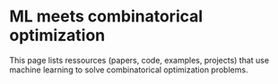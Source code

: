 # ML meets combinatorical optimization
This page lists ressources (papers, code, examples, projects) that use machine learning to solve combinatorical optimization problems.
